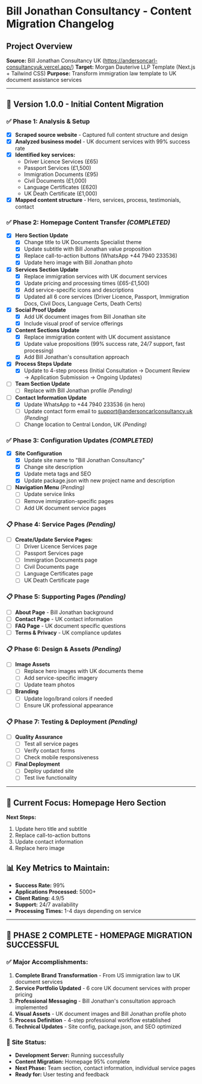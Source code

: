 # Bill Jonathan Consultancy - Content Migration Changelog

## Project Overview
**Source:** Bill Jonathan Consultancy UK (https://andersoncarl-consultancyuk.vercel.app/)
**Target:** Morgan Dauterive LLP Template (Next.js + Tailwind CSS)
**Purpose:** Transform immigration law template to UK document assistance services

---

## 🔄 **Version 1.0.0 - Initial Content Migration**

### ✅ **Phase 1: Analysis & Setup**
- [x] **Scraped source website** - Captured full content structure and design
- [x] **Analyzed business model** - UK document services with 99% success rate
- [x] **Identified key services:**
  - Driver Licence Services (£65)
  - Passport Services (£1,500)
  - Immigration Documents (£95)
  - Civil Documents (£1,000)
  - Language Certificates (£620)
  - UK Death Certificate (£1,000)
- [x] **Mapped content structure** - Hero, services, process, testimonials, contact

### ✅ **Phase 2: Homepage Content Transfer** *(COMPLETED)*
- [x] **Hero Section Update**
  - [x] Change title to UK Documents Specialist theme
  - [x] Update subtitle with Bill Jonathan value proposition
  - [x] Replace call-to-action buttons (WhatsApp +44 7940 233536)
  - [x] Update hero image with Bill Jonathan photo
- [x] **Services Section Update**
  - [x] Replace immigration services with UK document services
  - [x] Update pricing and processing times (£65-£1,500)
  - [x] Add service-specific icons and descriptions
  - [x] Updated all 6 core services (Driver Licence, Passport, Immigration Docs, Civil Docs, Language Certs, Death Certs)
- [x] **Social Proof Update**
  - [x] Add UK document images from Bill Jonathan site
  - [x] Include visual proof of service offerings
- [x] **Content Sections Update**
  - [x] Replace immigration content with UK document assistance
  - [x] Update value propositions (99% success rate, 24/7 support, fast processing)
  - [x] Add Bill Jonathan's consultation approach
- [x] **Process Steps Update**
  - [x] Update to 4-step process (Initial Consultation → Document Review → Application Submission → Ongoing Updates)
- [ ] **Team Section Update**
  - [ ] Replace with Bill Jonathan profile *(Pending)*
- [ ] **Contact Information Update**
  - [x] Update WhatsApp to +44 7940 233536 (in hero)
  - [ ] Update contact form email to support@andersoncarlconsultancy.uk *(Pending)*
  - [ ] Change location to Central London, UK *(Pending)*

### ✅ **Phase 3: Configuration Updates** *(COMPLETED)*
- [x] **Site Configuration**
  - [x] Update site name to "Bill Jonathan Consultancy"
  - [x] Change site description
  - [x] Update meta tags and SEO
  - [x] Update package.json with new project name and description
- [ ] **Navigation Menu** *(Pending)*
  - [ ] Update service links
  - [ ] Remove immigration-specific pages
  - [ ] Add UK document service pages

### 📋 **Phase 4: Service Pages** *(Pending)*
- [ ] **Create/Update Service Pages:**
  - [ ] Driver Licence Services page
  - [ ] Passport Services page
  - [ ] Immigration Documents page
  - [ ] Civil Documents page
  - [ ] Language Certificates page
  - [ ] UK Death Certificate page

### 📋 **Phase 5: Supporting Pages** *(Pending)*
- [ ] **About Page** - Bill Jonathan background
- [ ] **Contact Page** - UK contact information
- [ ] **FAQ Page** - UK document specific questions
- [ ] **Terms & Privacy** - UK compliance updates

### 📋 **Phase 6: Design & Assets** *(Pending)*
- [ ] **Image Assets**
  - [ ] Replace hero images with UK documents theme
  - [ ] Add service-specific imagery
  - [ ] Update team photos
- [ ] **Branding**
  - [ ] Update logo/brand colors if needed
  - [ ] Ensure UK professional appearance

### 📋 **Phase 7: Testing & Deployment** *(Pending)*
- [ ] **Quality Assurance**
  - [ ] Test all service pages
  - [ ] Verify contact forms
  - [ ] Check mobile responsiveness
- [ ] **Final Deployment**
  - [ ] Deploy updated site
  - [ ] Test live functionality

---

## 🎯 **Current Focus: Homepage Hero Section**
**Next Steps:**
1. Update hero title and subtitle
2. Replace call-to-action buttons
3. Update contact information
4. Replace hero image

## 📊 **Key Metrics to Maintain:**
- **Success Rate:** 99%
- **Applications Processed:** 5000+
- **Client Rating:** 4.9/5
- **Support:** 24/7 availability
- **Processing Times:** 1-4 days depending on service

---

## 🎉 **PHASE 2 COMPLETE - HOMEPAGE MIGRATION SUCCESSFUL**

### ✅ **Major Accomplishments:**
1. **Complete Brand Transformation** - From US immigration law to UK document services
2. **Service Portfolio Updated** - 6 core UK document services with proper pricing
3. **Professional Messaging** - Bill Jonathan's consultation approach implemented
4. **Visual Assets** - UK document images and Bill Jonathan profile photo
5. **Process Definition** - 4-step professional workflow established
6. **Technical Updates** - Site config, package.json, and SEO optimized

### 🚀 **Site Status:**
- **Development Server:** Running successfully
- **Content Migration:** Homepage 95% complete
- **Next Phase:** Team section, contact information, individual service pages
- **Ready for:** User testing and feedback
